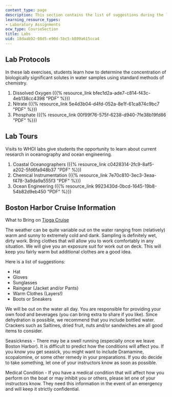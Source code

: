 ```yaml
---
content_type: page
description: This section contains the list of suggestions during the lab.
learning_resource_types:
- Laboratory Assignments
ocw_type: CourseSection
title: Labs
uid: 18daab92-08d5-e90d-5bc5-b809a615cca4
---
```


Lab Protocols
-------------

In these lab exercises, students learn how to determine the concentration of biologically significant solutes in water samples using standard methods of chemistry.

1.  Dissolved Oxygen ({{% resource_link bfec1d2a-ade7-c814-f43c-4eb138cc4398 "PDF" %}})
2.  Nitrate ({{% resource_link 5e4d3b04-d4fd-052a-8e1f-61ca874c9bc7 "PDF" %}})
3.  Phosphate ({{% resource_link 00f99f76-575f-6238-d940-7fe38b19fd86 "PDF" %}})

Lab Tours
---------

Visits to WHOI labs give students the opportunity to learn about current research in oceanography and ocean engineering.

1.  Coastal Oceanographers ({{% resource_link c0428314-2fc9-8af5-a202-5fd6fa948b37 "PDF" %}})
2.  Chemical Instrumentation ({{% resource_link 7e70c810-3ec3-3eaa-f478-3a9da9a555f3 "PDF" %}})
3.  Ocean Engineering ({{% resource_link 9923430d-0bcd-1645-19b8-54b82d9eb450 "PDF" %}})

Boston Harbor Cruise Information
--------------------------------

What to Bring on [Tioga Cruise](http://www.whoi.edu/marine/ndsf/research_vessels/CRV/index.html)

The weather can be quite variable out on the water ranging from (relatively) warm and sunny to extremely cold and dank. Sampling is definitely wet, dirty work. Bring clothes that will allow you to work comfortably in any situation. We will give you an exposure suit for work out on deck. This will keep you fairly warm but additional clothes are a good idea.

Here is a list of suggestions:

*   Hat
*   Gloves
*   Sunglasses
*   Raingear (Jacket and/or Pants)
*   Warm Clothes (Layers!)
*   Boots or Sneakers

We will be out on the water all day. You are responsible for providing your own food and beverages (you can bring extra to share if you like). Since dehydration is possible, we recommend that you include bottled water. Crackers such as Saltines, dried fruit, nuts and/or sandwiches are all good items to consider.

Seasickness - There may be a swell running (especially once we leave Boston Harbor). It is difficult to predict how the conditions will affect you. If you know you get seasick, you might want to include Dramamine, scopalomine, or some other remedy in your preparations. If you do decide to take something, let one of your instructors know as soon as possible.

Medical Condition - If you have a medical condition that will affect how you perform on the boat or may inhibit you or others, please let one of your instructors know. They need this information in the event of an emergency and will keep it strictly confidential.